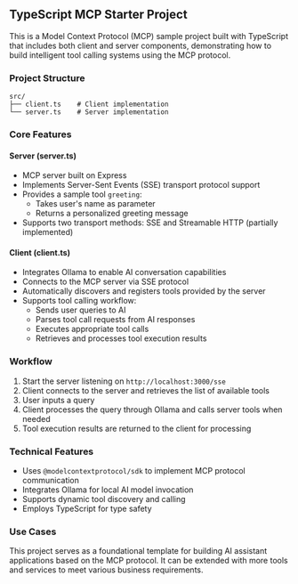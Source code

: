 ## TypeScript MCP Starter Project

This is a Model Context Protocol (MCP) sample project built with TypeScript that includes both client and server components, demonstrating how to build intelligent tool calling systems using the MCP protocol.

### Project Structure

```
src/
├── client.ts    # Client implementation
└── server.ts    # Server implementation
```


### Core Features

#### Server (server.ts)

- MCP server built on Express
- Implements Server-Sent Events (SSE) transport protocol support
- Provides a sample tool `greeting`:
    - Takes user's name as parameter
    - Returns a personalized greeting message
- Supports two transport methods: SSE and Streamable HTTP (partially implemented)

#### Client (client.ts)

- Integrates Ollama to enable AI conversation capabilities
- Connects to the MCP server via SSE protocol
- Automatically discovers and registers tools provided by the server
- Supports tool calling workflow:
    - Sends user queries to AI
    - Parses tool call requests from AI responses
    - Executes appropriate tool calls
    - Retrieves and processes tool execution results

### Workflow

1. Start the server listening on `http://localhost:3000/sse`
2. Client connects to the server and retrieves the list of available tools
3. User inputs a query
4. Client processes the query through Ollama and calls server tools when needed
5. Tool execution results are returned to the client for processing

### Technical Features

- Uses `@modelcontextprotocol/sdk` to implement MCP protocol communication
- Integrates Ollama for local AI model invocation
- Supports dynamic tool discovery and calling
- Employs TypeScript for type safety

### Use Cases

This project serves as a foundational template for building AI assistant applications based on the MCP protocol. It can be extended with more tools and services to meet various business requirements.